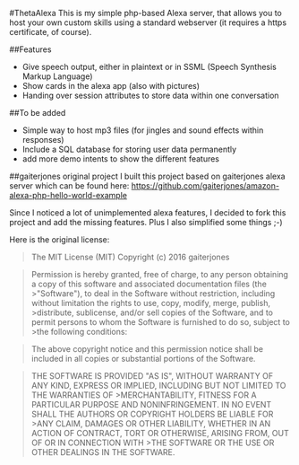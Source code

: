#ThetaAlexa
This is my simple php-based Alexa server, that allows you to host your own custom skills using a standard webserver (it requires a https certificate, of course).

##Features
- Give speech output, either in plaintext or in SSML (Speech Synthesis Markup Language)
- Show cards in the alexa app (also with pictures)
- Handing over session attributes to store data within one conversation

##To be added
- Simple way to host mp3 files (for jingles and sound effects within responses)
- Include a SQL database for storing user data permanently
- add more demo intents to show the different features

##gaiterjones original project
I built this project based on gaiterjones alexa server which can be found here: https://github.com/gaiterjones/amazon-alexa-php-hello-world-example

Since I noticed a lot of unimplemented alexa features, I decided to fork this project and add the missing features. Plus I also simplified some things ;-)

Here is the original license:

>The MIT License (MIT) Copyright (c) 2016 gaiterjones

>Permission is hereby granted, free of charge, to any person obtaining a copy of this software and associated documentation files (the >"Software"), to deal in the Software without restriction, including without limitation the rights to use, copy, modify, merge, publish, >distribute, sublicense, and/or sell copies of the Software, and to permit persons to whom the Software is furnished to do so, subject to >the following conditions:

>The above copyright notice and this permission notice shall be included in all copies or substantial portions of the Software.

>THE SOFTWARE IS PROVIDED "AS IS", WITHOUT WARRANTY OF ANY KIND, EXPRESS OR IMPLIED, INCLUDING BUT NOT LIMITED TO THE WARRANTIES OF >MERCHANTABILITY, FITNESS FOR A PARTICULAR PURPOSE AND NONINFRINGEMENT. IN NO EVENT SHALL THE AUTHORS OR COPYRIGHT HOLDERS BE LIABLE FOR >ANY CLAIM, DAMAGES OR OTHER LIABILITY, WHETHER IN AN ACTION OF CONTRACT, TORT OR OTHERWISE, ARISING FROM, OUT OF OR IN CONNECTION WITH >THE SOFTWARE OR THE USE OR OTHER DEALINGS IN THE SOFTWARE.
